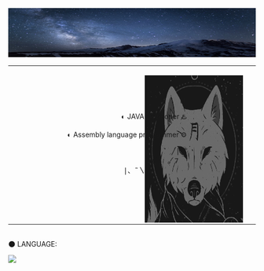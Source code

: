 <img src="https://github.com/Dany-Live/Dany-Live/blob/main/BANNER/649639.jpg" alt="Aditya Vikram Singh Banner" width="800" height="100"/>

<table style="width:100%"> 
    <tr> 
        <td style="text-align:right; width:50%">
            <p>Hi</p>
            <p>◐ JAVA Developer ♨️</p>
            <p>◐ Assembly language programmer ⚙️</p>
            <pre>
                           ╱|、
                          (˚ˎ 。7  
                           |、˜〵          
                          じしˍ,)ノ
            </pre>
        </td> 
        <td style="text-align:center; width:50%">
            &nbsp;&nbsp;&nbsp;&nbsp;&nbsp;
            <img align="right" height="300px" width="300px" style="margin-left: 100px; margin-right: 100px;" alt="GIF" src="https://github.com/Dany-Live/Dany-Live/blob/main/BANNER/magic-wolf.gif"/>
            &nbsp;&nbsp;&nbsp;&nbsp;&nbsp;
        </td> 
    </tr>
</table>

<br>
🌑 LANGUAGE:
<p align="left">
    <a href="https://www.java.com" target="_blank"> <img src="https://img.icons8.com/color/48/000000/java-coffee-cup-logo.png"/> </a>
</p>